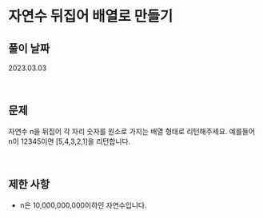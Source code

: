 # 자연수 뒤집어 배열로 만들기

## 풀이 날짜
2023.03.03

<br />

## 문제
자연수 n을 뒤집어 각 자리 숫자를 원소로 가지는 배열 형태로 리턴해주세요. 예를들어 n이 12345이면 [5,4,3,2,1]을 리턴합니다.

<br />

## 제한 사항
- n은 10,000,000,000이하인 자연수입니다.